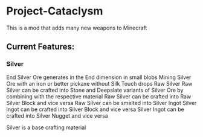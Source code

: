 # Project-Cataclysm

This is a mod that adds many new weapons to Minecraft

## Current Features:
### Silver
End Silver Ore generates in the End dimension in small blobs
Mining Silver Ore with an iron or better pickaxe without Silk Touch drops Raw Silver
Raw Silver can be crafted into Stone and Deepslate variants of Silver Ore by combining with the respective material
Raw Silver can be crafted into Raw Silver Block and vice versa
Raw Silver can be smelted into Silver Ingot
Silver Ingot can be crafted into Silver Block and vice versa
Silver Ingot can be crafted into Silver Nugget and vice versa

Silver is a base crafting material
